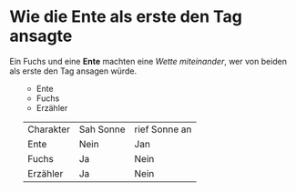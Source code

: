 <h1>Wie die Ente als erste den Tag ansagte</h1>
<p>Ein Fuchs und eine <b>Ente</b> machten eine <i>Wette miteinander</i>, wer von beiden als erste den Tag ansagen würde.</p>
<ul>
  <ul>
  <li>Ente</li>
  <li>Fuchs</li>
  <li>Erzähler</li>
</ul>
<table>
  <tr>
    <td>Charakter</td>
    <td>Sah Sonne</td>
    <td>rief Sonne an</td>
  </tr>
  <tr>
    <td>Ente</td>
    <td>Nein</td>
    <td>Jan</td>
  </tr>
  <tr>
    <td>Fuchs</td>
    <td>Ja</td>
    <td>Nein</td>
  </tr>
  <tr>
    <td>Erzähler</td>
    <td>Ja</td>
    <td>Nein</td>
  </tr>
</table>
